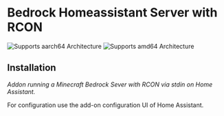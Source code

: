 # Bedrock Homeassistant Server with RCON

![Supports aarch64 Architecture][aarch64-shield]
![Supports amd64 Architecture][amd64-shield]

## Installation

_Addon running a Minecraft Bedrock Sever with RCON via stdin on Home Assistant._

For configuration use the add-on configuration UI of Home Assistant.

[aarch64-shield]: https://img.shields.io/badge/aarch64-yes-green.svg
[amd64-shield]: https://img.shields.io/badge/amd64-yes-green.svg
